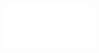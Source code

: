 <iframe class="bilibili"  src="//player.bilibili.com/player.html?aid=290197027&bvid={{bilibili_id}}&cid=325923583&page=1&high_quality=1" scrolling="no" border="0" frameborder="no" framespacing="0" allowfullscreen="true"> </iframe>